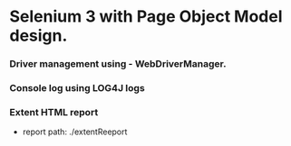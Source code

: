 # Selenium 3 with Page Object Model design.


### Driver management using - WebDriverManager.
### Console log using LOG4J logs
### Extent HTML report
 - report path: ./extentReeport
